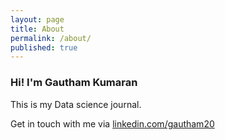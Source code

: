 ```yaml
---
layout: page
title: About
permalink: /about/
published: true
---
```


### Hi! I'm Gautham Kumaran

This is my Data science journal.

Get in touch with me via [linkedin.com/gautham20](https://www.linkedin.com/in/gautham20/)